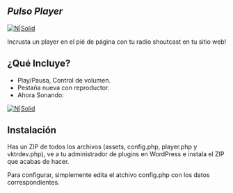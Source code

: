## _Pulso Player_

[![N|Solid](https://vktrdev.cl/github/PulsoPlayer/wordpresslogo.png)](https://cl.wordpress.org/)

Incrusta un player en el pié de página con tu radio shoutcast en tu sitio web!

## ¿Qué Incluye?

- Play/Pausa, Control de volumen.
- Pestaña nueva con reproductor.
- Ahora Sonando:

[![N|Solid](https://vktrdev.cl/github/PulsoPlayer/player.png)](https://vktrdev.cl/radiopulso/)

## Instalación

Has un ZIP de todos los archivos (assets, config.php, player.php y vktrdev.php), ve a tu administrador de plugins en WordPress e instala el ZIP que acabas de hacer.

Para configurar, simplemente edita el atchivo config.php con los datos correspondientes.
